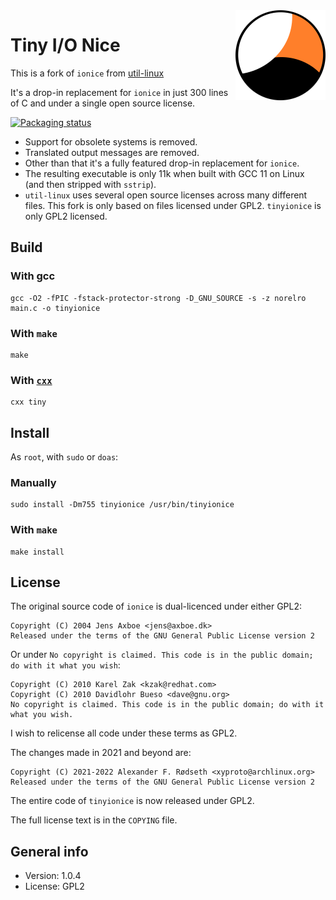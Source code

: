 <img alt="tinyionice logo" src="img/tinyionice.png" align="right">

# Tiny I/O Nice

This is a fork of `ionice` from [util-linux](https://github.com/karelzak/util-linux)

It's a drop-in replacement for `ionice` in just 300 lines of C and under a single open source license.

[![Packaging status](https://repology.org/badge/vertical-allrepos/tinyionice.svg)](https://repology.org/project/tinyionice/versions)

* Support for obsolete systems is removed.
* Translated output messages are removed.
* Other than that it's a fully featured drop-in replacement for `ionice`.
* The resulting executable is only 11k when built with GCC 11 on Linux (and then stripped with `sstrip`).
* `util-linux` uses several open source licenses across many different files. This fork is only based on files licensed under GPL2. `tinyionice` is only GPL2 licensed.

## Build

### With gcc

    gcc -O2 -fPIC -fstack-protector-strong -D_GNU_SOURCE -s -z norelro main.c -o tinyionice

### With `make`

    make

### With [`cxx`](https://github.com/xyproto/cxx)

    cxx tiny

## Install

As `root`, with `sudo` or `doas`:

### Manually

    sudo install -Dm755 tinyionice /usr/bin/tinyionice

### With `make`

    make install

## License

The original source code of `ionice` is dual-licenced under either GPL2:

```
Copyright (C) 2004 Jens Axboe <jens@axboe.dk>
Released under the terms of the GNU General Public License version 2
```

Or under `No copyright is claimed. This code is in the public domain; do with it what you wish`:

```
Copyright (C) 2010 Karel Zak <kzak@redhat.com>
Copyright (C) 2010 Davidlohr Bueso <dave@gnu.org>
No copyright is claimed. This code is in the public domain; do with it what you wish.
```

I wish to relicense all code under these terms as GPL2.

The changes made in 2021 and beyond are:

```
Copyright (C) 2021-2022 Alexander F. Rødseth <xyproto@archlinux.org>
Released under the terms of the GNU General Public License version 2
```

The entire code of `tinyionice` is now released under GPL2.

The full license text is in the `COPYING` file.


## General info

* Version: 1.0.4
* License: GPL2
